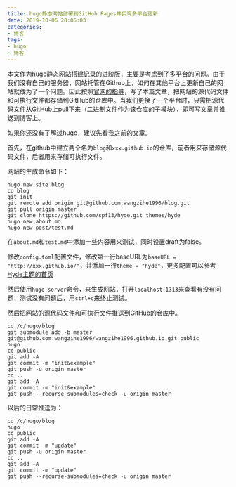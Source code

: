 ```yaml
---
title: hugo静态网站部署到GitHub Pages并实现多平台更新
date: 2019-10-06 20:06:03
categories:
- 博客
tags:
- hugo
- 博客
---
```


本文作为[hugo静态网站搭建记录]()的进阶版，主要是考虑到了多平台的问题。由于我们没有自己的服务器，网站托管在Github上，如何在其他平台上更新自己的网站就成为了一个问题。因此按照[官网的指导](https://gohugo.io/hosting-and-deployment/hosting-on-github/)，写了本篇文章，把网站的源代码文件和可执行文件都存储到GitHub的仓库中。当我们更换了一个平台时，只需把源代码文件从GitHub上pull下来（二进制文件作为该仓库的子模块），即可写文章并推送到博客上。

如果你还没有了解过hugo，建议先看我之前的文章。

首先，在github中建立两个名为`blog`和`xxx.github.io`的仓库，前者用来存储源代码文件，后者用来存储可执行文件。

网站的生成命令如下：

```shell
hugo new site blog
cd blog
git init
git remote add origin git@github.com:wangzihe1996/blog.git
git pull origin master
git clone https://github.com/spf13/hyde.git themes/hyde
hugo new about.md
hugo new post/test.md
```

在`about.md`和`test.md`中添加一些内容用来测试，同时设置draft为false。

修改`config.toml`配置文件，修改第一行baseURL为`baseURL = "http://xxx.github.io/"`，并添加一行`theme = "hyde"`，更多配置可以参考[Hyde主题的首页](https://themes.gohugo.io/hyde/)

然后使用`hugo server`命令，来生成网站，打开`localhost:1313`来查看有没有问题，测试没有问题后，用`ctrl+c`来终止测试。

然后把网站的源代码文件和可执行文件推送到GitHub的仓库中。

```shell
cd /c/hugo/blog
git submodule add -b master git@github.com:wangzihe1996/wangzihe1996.github.io.git public
hugo
cd public
git add -A
git commit -m "init&example"
git push -u origin master
cd ..
git add -A
git commit -m "init&example"
git push --recurse-submodules=check -u origin master
```

以后的日常推送为：

```shell
cd /c/hugo/blog
hugo
cd public
git add -A
git commit -m "update"
git push -u origin master
cd ..
git add -A
git commit -m "update"
git push --recurse-submodules=check -u origin master
```

